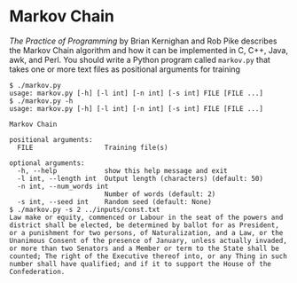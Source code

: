 # Markov Chain

_The Practice of Programming_ by Brian Kernighan and Rob Pike describes the Markov Chain algorithm and how it can be implemented in C, C++, Java, awk, and Perl. You should write a Python program called `markov.py` that takes one or more text files as positional arguments for training

````
$ ./markov.py
usage: markov.py [-h] [-l int] [-n int] [-s int] FILE [FILE ...]
$ ./markov.py -h
usage: markov.py [-h] [-l int] [-n int] [-s int] FILE [FILE ...]

Markov Chain

positional arguments:
  FILE                  Training file(s)

optional arguments:
  -h, --help            show this help message and exit
  -l int, --length int  Output length (characters) (default: 50)
  -n int, --num_words int
                        Number of words (default: 2)
  -s int, --seed int    Random seed (default: None)
$ ./markov.py -s 2 ../inputs/const.txt
Law make or equity, commenced or Labour in the seat of the powers and district shall be elected, be determined by ballot for as President, or a punishment for two persons, of Naturalization, and a Law, or the Unanimous Consent of the presence of January, unless actually invaded, or more than two Senators and a Member or term to the State shall be counted; The right of the Executive thereof into, or any Thing in such number shall have qualified; and if it to support the House of the Confederation.
````

